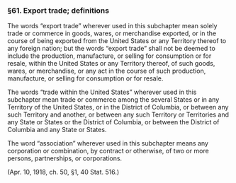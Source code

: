 ### §61. Export trade; definitions ###

The words “export trade” wherever used in this subchapter mean solely trade or commerce in goods, wares, or merchandise exported, or in the course of being exported from the United States or any Territory thereof to any foreign nation; but the words “export trade” shall not be deemed to include the production, manufacture, or selling for consumption or for resale, within the United States or any Territory thereof, of such goods, wares, or merchandise, or any act in the course of such production, manufacture, or selling for consumption or for resale.

The words “trade within the United States” wherever used in this subchapter mean trade or commerce among the several States or in any Territory of the United States, or in the District of Columbia, or between any such Territory and another, or between any such Territory or Territories and any State or States or the District of Columbia, or between the District of Columbia and any State or States.

The word “association” wherever used in this subchapter means any corporation or combination, by contract or otherwise, of two or more persons, partnerships, or corporations.

(Apr. 10, 1918, ch. 50, §1, 40 Stat. 516.)